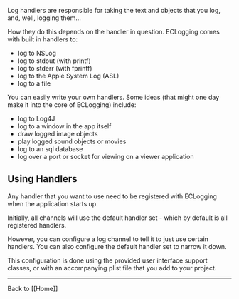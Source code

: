 Log handlers are responsible for taking the text and objects that you log, and, well, logging them...

How they do this depends on the handler in question. ECLogging comes with built in handlers to:

- log to NSLog
- log to stdout (with printf)
- log to stderr (with fprintf)
- log to the Apple System Log (ASL)
- log to a file

You can easily write your own handlers. Some ideas (that might one day make it into the core of ECLogging) include:

- log to Log4J
- log to a window in the app itself
- draw logged image objects
- play logged sound objects or movies
- log to an sql database
- log over a port or socket for viewing on a viewer application

Using Handlers
--------------

Any handler that you want to use need to be registered with ECLogging when the application starts up.

Initially, all channels will use the default handler set - which by default is all registered handlers. 

However, you can configure a log channel to tell it to just use certain handlers. You can also configure the default handler set to narrow it down.

This configuration is done using the provided user interface support classes, or with an accompanying plist file that you add to your project.

----

Back to [[Home]]
